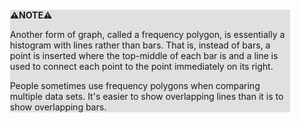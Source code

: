 <div style="margin:2em; background-color: #e0e0e0;">

<strong>⚠️NOTE️️️⚠️</strong>

Another form of graph, called a frequency polygon, is essentially a histogram with lines rather than bars. That is, instead of bars, a point is inserted where the top-middle of each bar is and a line is used to connect each point to the point immediately on its right. 

People sometimes use frequency polygons when comparing multiple data sets. It's easier to show overlapping lines than it is to show overlapping bars.
</div>

